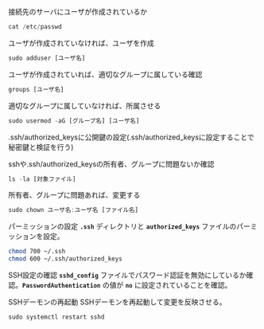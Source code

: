 接続先のサーバにユーザが作成されているか

```jsx
cat /etc/passwd
```

ユーザが作成されていなければ、ユーザを作成

```jsx
sudo adduser [ユーザ名]
```

ユーザが作成されていれば、適切なグループに属している確認

```jsx
groups [ユーザ名]
```

適切なグループに属していなければ、所属させる

```jsx
sudo usermod -aG [グループ名] [ユーザ名]
```

.ssh/authorized_keysに公開鍵の設定(.ssh/authorized_keysに設定することで秘密鍵と検証を行う)

sshや.ssh/authorized_keysの所有者、グループに問題ないか確認

```jsx
ls -la [対象ファイル]
```

所有者、グループに問題あれば、変更する

```jsx
sudo chown ユーザ名:ユーザ名 [ファイル名]
```

パーミッションの設定
**`.ssh`** ディレクトリと **`authorized_keys`** ファイルのパーミッションを設定。
        
```bash
chmod 700 ~/.ssh
chmod 600 ~/.ssh/authorized_keys
```
        
SSH設定の確認
**`sshd_config`** ファイルでパスワード認証を無効にしているか確認。**`PasswordAuthentication`** の値が **`no`** に設定されていることを確認。

SSHデーモンの再起動
SSHデーモンを再起動して変更を反映させる。

```
sudo systemctl restart sshd
```
